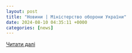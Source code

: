 ```yaml
---
layout: post
title: "Новини | Міністерство оборони України"
date: 2024-08-10 04:35:11 +0000
categories: [news]
---
```


[Читати далі](https://www.mil.gov.ua/news/2024/08/09/zastupnik-ministra-oboroni-oleksandr-balanucza-obgovoriv-spivpraczyu/)

